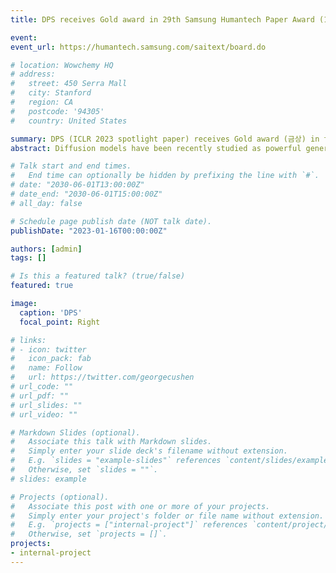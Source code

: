 ```yaml
---
title: DPS receives Gold award in 29th Samsung Humantech Paper Award (1st in Signal Processing)

event: 
event_url: https://humantech.samsung.com/saitext/board.do

# location: Wowchemy HQ
# address:
#   street: 450 Serra Mall
#   city: Stanford
#   region: CA
#   postcode: '94305'
#   country: United States

summary: DPS (ICLR 2023 spotlight paper) receives Gold award (금상) in the 29th Samsung Humantech Paper Award. Notably, DPS is ranked 1st place within the signal processing sub-field.
abstract: Diffusion models have been recently studied as powerful generative inverse problem solvers, owing to their high quality reconstructions and the ease of combining existing iterative solvers. However, most works focus on solving simple linear inverse problems in noiseless settings, which significantly under-represents the complexity of real-world problems. In this work, we extend diffusion solvers to efficiently handle general noisy (non)linear inverse problems via the Laplace approximation of the posterior sampling. Interestingly, the resulting posterior sampling scheme is a blended version of diffusion sampling with the manifold constrained gradient without a strict measurement consistency projection step, yielding a more desirable generative path in noisy settings compared to the previous studies. Our method demonstrates that diffusion models can incorporate various measurement noise statistics such as Gaussian and Poisson, and also efficiently handle noisy nonlinear inverse problems such as Fourier phase retrieval and non-uniform deblurring.

# Talk start and end times.
#   End time can optionally be hidden by prefixing the line with `#`.
# date: "2030-06-01T13:00:00Z"
# date_end: "2030-06-01T15:00:00Z"
# all_day: false

# Schedule page publish date (NOT talk date).
publishDate: "2023-01-16T00:00:00Z"

authors: [admin]
tags: []

# Is this a featured talk? (true/false)
featured: true

image:
  caption: 'DPS'
  focal_point: Right

# links:
# - icon: twitter
#   icon_pack: fab
#   name: Follow
#   url: https://twitter.com/georgecushen
# url_code: ""
# url_pdf: ""
# url_slides: ""
# url_video: ""

# Markdown Slides (optional).
#   Associate this talk with Markdown slides.
#   Simply enter your slide deck's filename without extension.
#   E.g. `slides = "example-slides"` references `content/slides/example-slides.md`.
#   Otherwise, set `slides = ""`.
# slides: example

# Projects (optional).
#   Associate this post with one or more of your projects.
#   Simply enter your project's folder or file name without extension.
#   E.g. `projects = ["internal-project"]` references `content/project/deep-learning/index.md`.
#   Otherwise, set `projects = []`.
projects:
- internal-project
---
```


<!-- {{% callout note %}}
Click on the **Slides** button above to view the built-in slides feature.
{{% /callout %}}

Slides can be added in a few ways:

- **Create** slides using Wowchemy's [*Slides*](https://wowchemy.com/docs/managing-content/#create-slides) feature and link using `slides` parameter in the front matter of the talk file
- **Upload** an existing slide deck to `static/` and link using `url_slides` parameter in the front matter of the talk file
- **Embed** your slides (e.g. Google Slides) or presentation video on this page using [shortcodes](https://wowchemy.com/docs/writing-markdown-latex/).

Further event details, including [page elements](https://wowchemy.com/docs/writing-markdown-latex/) such as image galleries, can be added to the body of this page. -->
